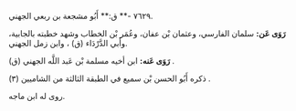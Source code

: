 ٧٦٢٩ -** ق:** أَبُو مشجعة بن ربعي الجهني.

**رَوَى عَن:** سلمان الفارسي، وعثمان بْن عفان، وعُمَر بْن الخطاب وشهد خطبته بالجابية، وأَبي الدَّرْدَاء (ق) ، وابن زمل الجهني.

**رَوَى عَنه:** ابن أخيه مسلمة بْن عَبد اللَّه الجهني (ق) .

ذكره أَبُو الحسن بْن سميع في الطبقة الثالثة من الشاميين (٣) .

روى له ابن ماجه.